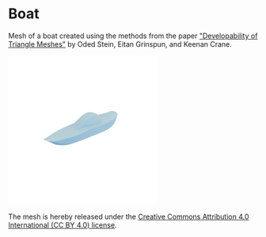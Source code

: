 # Boat

Mesh of a boat created using the methods from the paper ["Developability of Triangle Meshes"](http://www.cs.columbia.edu/cg/developability/) by Oded Stein, Eitan Grinspun, and Keenan Crane.

![boat](boat.png)

The mesh is hereby released under the [Creative Commons Attribution 4.0 International (CC BY 4.0) license](https://creativecommons.org/licenses/by/4.0/).

